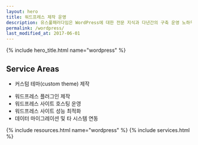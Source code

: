 ```yaml
---
layout: hero
title: 워드프레스 제작 운영
description: 유스풀패러다임은 WordPress에 대한 전문 지식과 다년간의 구축 운영 노하우를 바탕으로 프리미엄 기술 지원 서비스를 제공합니다.
permalink: /wordpress/
last_modified_at: 2017-06-01
---
```


{% include hero_title.html name="wordpress" %}

<div class="page-header">
  <h2>Service Areas</h2>
</div>

* 커스텀 테마(custom theme) 제작
<!-- * 워드프레스 기반 웹서비스 구축 -->
<!-- * 테마 커스터마이징 -->
* 워드프레스 플러그인 제작
* 워드프레스 사이트 호스팅 운영
* 워드프레스 사이트 성능 최적화
* 데이터 마이그레이션 및 타 시스템 연동

{% include resources.html name="wordpress" %}
{% include services.html %}
